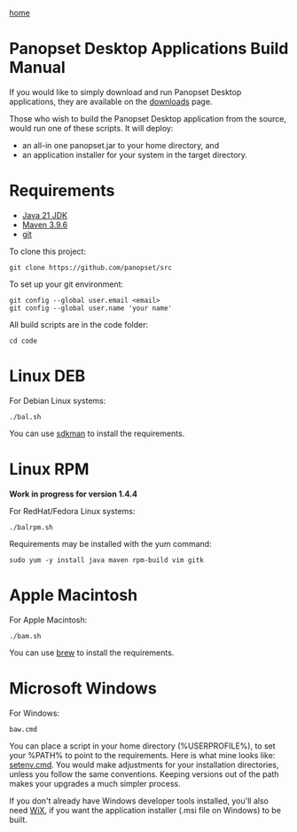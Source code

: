 [home](../README.md)

# Panopset Desktop Applications Build Manual

If you would like to simply download and run Panopset Desktop applications, they are available on the [downloads](https://panopset.com/downloads.html) page.

Those who wish to build the Panopset Desktop application from the source, would run one of these scripts.
It will deploy:

* an all-in one panopset.jar to your home directory, and
* an application installer for your system in the target directory.

# Requirements

* [Java 21 JDK](https://adoptium.net/)
* [Maven 3.9.6](https://maven.apache.org/download.cgi)
* [git](https://git-scm.com/)


To clone this project:


    git clone https://github.com/panopset/src


To set up your git environment:


    git config --global user.email <email>
    git config --global user.name 'your name'

All build scripts are in the code folder:
    

    cd code


# Linux DEB

For Debian Linux systems:


    ./bal.sh


You can use [sdkman](https://sdkman.io/) to install the requirements.

# Linux RPM

__Work in progress for version 1.4.4__

For RedHat/Fedora Linux systems:

    ./balrpm.sh

Requirements may be installed with the yum command:

    sudo yum -y install java maven rpm-build vim gitk


# Apple Macintosh

For Apple Macintosh:


    ./bam.sh


You can use [brew](https://brew.sh/) to install the requirements.


# Microsoft Windows

For Windows:

    baw.cmd

You can place a script in your home directory (%USERPROFILE%), to set your %PATH% to point
to the requirements. Here is what mine looks like:  [setenv.cmd](platforms/win/setenv.cmd). You would make adjustments
for your installation directories, unless you follow the same conventions. Keeping versions out of the path
makes your upgrades a much simpler process.


If you don't already have Windows developer tools installed, you'll also need [WiX](https://en.wikipedia.org/wiki/WiX), if you want the application installer (.msi file on Windows) to be built.




